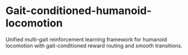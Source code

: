 # Gait-conditioned-humanoid-locomotion
Unified multi-gait reinforcement learning framework for humanoid locomotion with gait-conditioned reward routing and smooth transitions.
